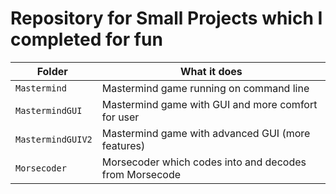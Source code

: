 # Repository for Small Projects which I completed for fun

| Folder            | What it does                                            |
| ----------------- | ------------------------------------------------------- |
| `Mastermind`      | Mastermind game running on command line                 |
| `MastermindGUI`   | Mastermind game with GUI and more comfort for user      |
| `MastermindGUIV2` | Mastermind game with advanced GUI (more features)       |
| `Morsecoder`      | Morsecoder which codes into and decodes from Morsecode  |
